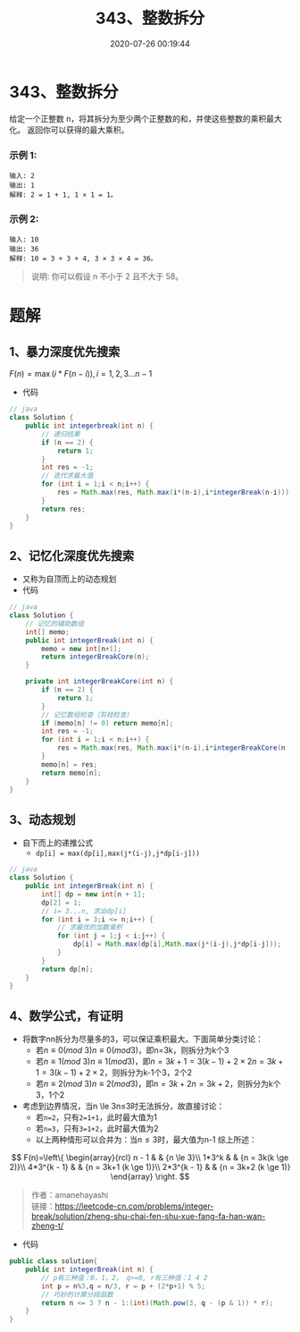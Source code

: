 ﻿---
title: 343、整数拆分
categories:
- leetcode
tags:
  - null
date: 2020-07-26 00:19:44
---

# 343、整数拆分
给定一个正整数 n，将其拆分为至少两个正整数的和，并使这些整数的乘积最大化。 返回你可以获得的最大乘积。

### 示例 1:
```
输入: 2
输出: 1
解释: 2 = 1 + 1, 1 × 1 = 1。
```
### 示例 2:
```
输入: 10
输出: 36
解释: 10 = 3 + 3 + 4, 3 × 3 × 4 = 36。
```
> 说明: 你可以假设 n 不小于 2 且不大于 58。

<!-- 来源：力扣（LeetCode）
链接：https://leetcode-cn.com/problems/integer-break
著作权归领扣网络所有。商业转载请联系官方授权，非商业转载请注明出处。 -->

# 题解
## 1、暴力深度优先搜索
$F(n) = \max(i*F(n-i)),i = 1,2,3...n-1$
- 代码

```java
// java
class Solution {
    public int integerbreak(int n) {
        // 递归结果
        if (n == 2) {
            return 1;
        }
        int res = -1;
        // 迭代求最大值
        for (int i = 1;i < n;i++) {
            res = Math.max(res, Math.max(i*(n-i),i*integerBreak(n-i)));
        }
        return res;
    }
}
```
## 2、记忆化深度优先搜索
- 又称为自顶而上的动态规划
- 代码
```java
// java
class Solution {
    // 记忆的辅助数组
    int[] memo;
    public int integerBreak(int n) {
        memo = new int[n+1];
        return integerBreakCore(n);
    }

    private int integerBreakCore(int n) {
        if (n == 2) {
            return 1;
        }
        // 记忆数组检查（剪枝检查）
        if (memo[n] != 0) return memo[n];
        int res = -1;
        for (int i = 1;i < n;i++) {
            res = Math.max(res, Math.max(i*(n-i),i*integerBreakCore(n - i)));
        }
        memo[n] = res; 
        return memo[n];
    }
}
```
## 3、动态规划
- 自下而上的递推公式
    - `dp[i] = max(dp[i],max(j*(i-j),j*dp[i-j]))`

```java
// java
class Solution {
    public int integerBreak(int n) {
        int[] dp = new int[n + 1];
        dp[2] = 1;
        // i= 3...n, 求出dp[i]
        for (int i = 3;i <= n;i++) {
            // 求最优的加数乘积
            for (int j = 1;j < i;j++) {
                dp[i] = Math.max(dp[i],Math.max(j*(i-j),j*dp[i-j]));
            }
        }
        return dp[n];
    }
}
```
## 4、数学公式，有证明
- 将数字nn拆分为尽量多的3，可以保证乘积最大。下面简单分类讨论：
    - 若$n \equiv 0(mod \ 3)n≡0(mod 3)$，即n=3k，则拆分为k个3
    - 若$n \equiv 1(mod \ 3)n≡1(mod 3)$，即$n=3k+1=3(k-1)+2\times 2n=3k+1=3(k−1)+2×2$，则拆分为k-1个3，2个2
    - 若$n \equiv 2(mod \ 3)n≡2(mod 3)$，即$n=3k+2n=3k+2$，则拆分为k个3，1个2
- 考虑到边界情况，当n \le 3n≤3时无法拆分，故直接讨论：
    - 若`n=2`，只有`2=1+1`，此时最大值为1
    - 若`n=3`，只有`3=1+2`，此时最大值为2
    - 以上两种情形可以合并为：当$n \le 3$时，最大值为n-1
综上所述：

$$ F(n)=\left\{
\begin{array}{rcl}
n - 1       &      & {n      \le      3}\\
1*3^k     &      &    {n    =  3k(k \ge 2)}\\
4*3^{k - 1}     &      & {n =  3k+1 (k \ge 1)}\\
2*3^{k - 1}       &      & {n = 3k+2  (k \ge 1)}
\end{array} \right. 
$$

> 作者：amanehayashi  
> 链接：https://leetcode-cn.com/problems/integer-break/solution/zheng-shu-chai-fen-shu-xue-fang-fa-han-wan-zheng-t/

- 代码
```java
public class solution{
    public int integerBreak(int n) {
        // p有三种值：0，1，2， q>=0, r有三种值：1 4 2
        int p = n%3,q = n/3, r = p + (2*p+1) % 5;
        // 巧妙的计算分段函数
        return n <= 3 ? n - 1:(int)(Math.pow(3, q - (p & 1)) * r);
    }
}

```
